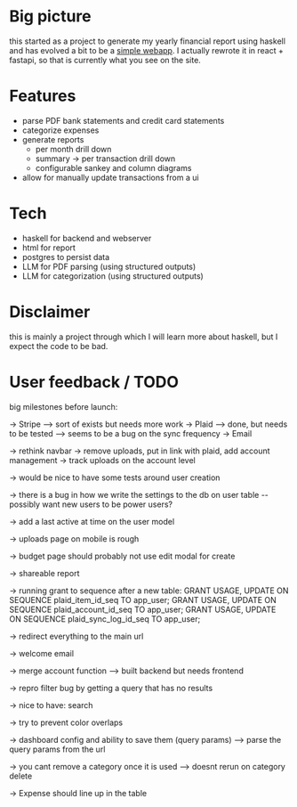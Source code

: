 # Big picture

this started as a project to generate my yearly financial report using haskell
and has evolved a bit to be a [simple webapp](https://myfinancereport.com/).
I actually rewrote it in react + fastapi, so that is currently what you see on the site.

# Features

- parse PDF bank statements and credit card statements
- categorize expenses
- generate reports
  - per month drill down
  - summary -> per transaction drill down
  - configurable sankey and column diagrams
- allow for manually update transactions from a ui

# Tech

- haskell for backend and webserver
- html for report
- postgres to persist data
- LLM for PDF parsing (using structured outputs)
- LLM for categorization (using structured outputs)

# Disclaimer

this is mainly a project through which I will learn more about haskell, but I expect the code to be bad.


# User feedback / TODO

big milestones before launch:

-> Stripe
  --> sort of exists but needs more work
-> Plaid
  --> done, but needs to be tested
  --> seems to be a bug on the sync frequency
-> Email

-> rethink navbar -> remove uploads, put in link with plaid, add account management
-> track uploads on the account level

-> would be nice to have some tests around user creation

-> there is a bug in how we write the settings to the db on user table -- possibly want new users to be power users?

-> add a last active at time on the user model

-> uploads page on mobile is rough

-> budget page should probably not use edit modal for create

-> shareable report

-> running grant to sequence after a new table: 
  GRANT USAGE, UPDATE ON SEQUENCE plaid_item_id_seq TO app_user;
  GRANT USAGE, UPDATE ON SEQUENCE plaid_account_id_seq TO app_user;
  GRANT USAGE, UPDATE ON SEQUENCE plaid_sync_log_id_seq TO app_user;

-> redirect everything to the main url

-> welcome email

-> merge account function
--> built backend but needs frontend

-> repro filter bug by getting a query that has no results

-> nice to have: search

-> try to prevent color overlaps

-> dashboard config and ability to save them (query params)
--> parse the query params from the url

-> you cant remove a category once it is used
--> doesnt rerun on category delete

-> Expense should line up in the table


